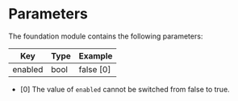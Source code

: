 <!--
order: 4
-->

# Parameters

The foundation module contains the following parameters:

| Key     | Type | Example   |
| ------- | ---- | --------- |
| enabled | bool | false [0] |

* [0] The value of `enabled` cannot be switched from false to true.
